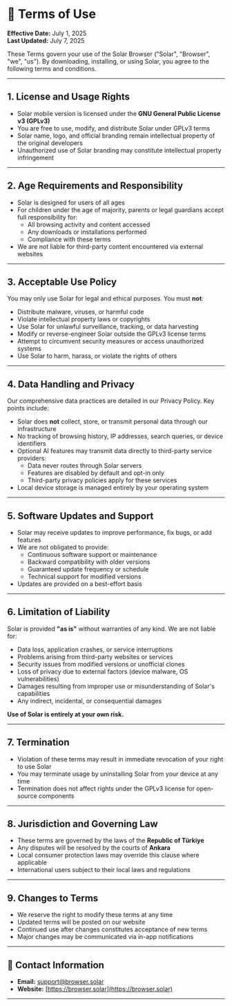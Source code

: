 # 📘 Terms of Use

**Effective Date:** July 1, 2025  
**Last Updated:** July 7, 2025

These Terms govern your use of the Solar Browser ("Solar", "Browser", "we", "us"). By downloading, installing, or using Solar, you agree to the following terms and conditions.

---

## 1. License and Usage Rights

- Solar mobile version is licensed under the **GNU General Public License v3 (GPLv3)**
- You are free to use, modify, and distribute Solar under GPLv3 terms
- Solar name, logo, and official branding remain intellectual property of the original developers
- Unauthorized use of Solar branding may constitute intellectual property infringement

---

## 2. Age Requirements and Responsibility

- Solar is designed for users of all ages
- For children under the age of majority, parents or legal guardians accept full responsibility for:
  - All browsing activity and content accessed
  - Any downloads or installations performed
  - Compliance with these terms
- We are not liable for third-party content encountered via external websites

---

## 3. Acceptable Use Policy

You may only use Solar for legal and ethical purposes. You must **not**:

- Distribute malware, viruses, or harmful code  
- Violate intellectual property laws or copyrights  
- Use Solar for unlawful surveillance, tracking, or data harvesting  
- Modify or reverse-engineer Solar outside the GPLv3 license terms  
- Attempt to circumvent security measures or access unauthorized systems  
- Use Solar to harm, harass, or violate the rights of others  

---

## 4. Data Handling and Privacy

Our comprehensive data practices are detailed in our Privacy Policy. Key points include:

- Solar does **not** collect, store, or transmit personal data through our infrastructure  
- No tracking of browsing history, IP addresses, search queries, or device identifiers  
- Optional AI features may transmit data directly to third-party service providers:
  - Data never routes through Solar servers  
  - Features are disabled by default and opt-in only  
  - Third-party privacy policies apply for these services  
- Local device storage is managed entirely by your operating system  

---

## 5. Software Updates and Support

- Solar may receive updates to improve performance, fix bugs, or add features  
- We are not obligated to provide:
  - Continuous software support or maintenance  
  - Backward compatibility with older versions  
  - Guaranteed update frequency or schedule  
  - Technical support for modified versions  
- Updates are provided on a best-effort basis  

---

## 6. Limitation of Liability

Solar is provided **"as is"** without warranties of any kind. We are not liable for:

- Data loss, application crashes, or service interruptions  
- Problems arising from third-party websites or services  
- Security issues from modified versions or unofficial clones  
- Loss of privacy due to external factors (device malware, OS vulnerabilities)  
- Damages resulting from improper use or misunderstanding of Solar's capabilities  
- Any indirect, incidental, or consequential damages  

**Use of Solar is entirely at your own risk.**

---

## 7. Termination

- Violation of these terms may result in immediate revocation of your right to use Solar  
- You may terminate usage by uninstalling Solar from your device at any time  
- Termination does not affect rights under the GPLv3 license for open-source components  

---

## 8. Jurisdiction and Governing Law

- These terms are governed by the laws of the **Republic of Türkiye**  
- Any disputes will be resolved by the courts of **Ankara**  
- Local consumer protection laws may override this clause where applicable  
- International users subject to their local laws and regulations  

---

## 9. Changes to Terms

- We reserve the right to modify these terms at any time  
- Updated terms will be posted on our website  
- Continued use after changes constitutes acceptance of new terms  
- Major changes may be communicated via in-app notifications  

---

## 📧 Contact Information

- **Email:** [support@browser.solar](mailto:support@browser.solar)  
- **Website:** [https://browser.solar](https://browser.solar)

---
